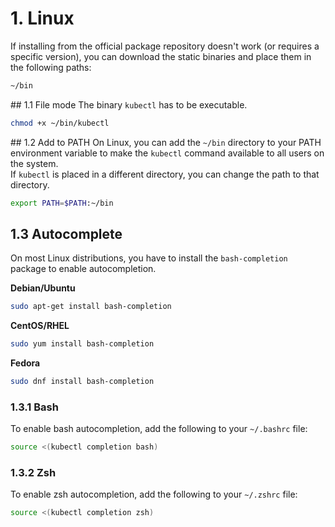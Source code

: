 # 1. Linux
If installing from the official package repository doesn't work (or requires a specific version), you can download the static binaries and place them in the following paths:

```bash
~/bin
```

## 1.1 File mode
The binary `kubectl` has to be executable.

```bash
chmod +x ~/bin/kubectl
```

## 1.2 Add to PATH
On Linux, you can add the `~/bin` directory to your PATH environment variable to make the `kubectl` command available to all users on the system.  
If `kubectl` is placed in a different directory, you can change the path to that directory.

```bash
export PATH=$PATH:~/bin
```

## 1.3 Autocomplete

On most Linux distributions, you have to install the `bash-completion` package to enable autocompletion.

**Debian/Ubuntu**

```bash
sudo apt-get install bash-completion
```

**CentOS/RHEL**

```bash
sudo yum install bash-completion
```

**Fedora**

```bash
sudo dnf install bash-completion
```

### 1.3.1 Bash
To enable bash autocompletion, add the following to your `~/.bashrc` file:

```bash
source <(kubectl completion bash)
```

### 1.3.2 Zsh
To enable zsh autocompletion, add the following to your `~/.zshrc` file:

```bash
source <(kubectl completion zsh)
```

